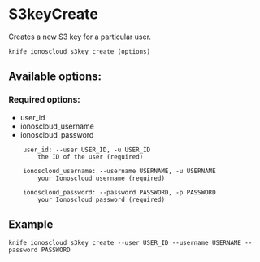 # S3keyCreate

Creates a new S3 key for a particular user.

```text
knife ionoscloud s3key create (options)
```

## Available options:

### Required options:

* user\_id
* ionoscloud\_username
* ionoscloud\_password

```text
    user_id: --user USER_ID, -u USER_ID
        the ID of the user (required)

    ionoscloud_username: --username USERNAME, -u USERNAME
        your Ionoscloud username (required)

    ionoscloud_password: --password PASSWORD, -p PASSWORD
        your Ionoscloud password (required)
```
## Example

```text
knife ionoscloud s3key create --user USER_ID --username USERNAME --password PASSWORD
```
